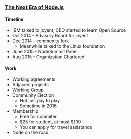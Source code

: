 ### [The Next Era of Node.js](https://www.youtube.com/watch?v=9XlGDVXk2hM)

#### Timeline

* IBM talked to joyent, CEO started to learn Open Source
* Oct 2014 - Advisory Board for joyent
* Dec 2014 - community fork
  * Meanwhile talked to the Linux foundation
* June 2015 - NodeSummit Panel
* Aug 2015 - Organization Chartered

#### Work

* Working agreements
* Adjacent projects
* Working Group
* Community Election
  * Not just pay to play
  * Sometime in 2016
* Membership
  * Free for commiter
  * $25 for student, at most $100
  * You can apply for travel assistance
* Node on the road
